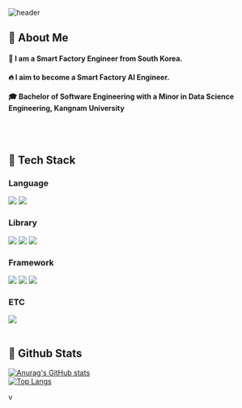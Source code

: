 <div>
  
  <!--Header-->
  ![header](https://capsule-render.vercel.app/api?type=waving&color=gradient&height=300&section=header&text=Good%20to%20see%20you%20%F0%9F%A4%97)
  
</div>

<div>
  <!--Body-->
  
  ## 👀 About Me
  #### :raising_hand: I am a Smart Factory Engineer from South Korea.<br/>
  #### :fire: I aim to become a Smart Factory AI Engineer.<br/>
  #### :mortar_board: Bachelor of Software Engineering with a Minor in Data Science Engineering, Kangnam University
  <br/>
  <br/>
  
  ## 🧱 Tech Stack
  ### Language
  <!--Python-->
  <img src="https://img.shields.io/badge/Python-3776AB?style=flat-square&logo=Python&logoColor=white"/>
  <!--C#-->
  <img src="https://img.shields.io/badge/-C%23-000000?logo=Csharp&style=flat">
  <br/>
  
  ### Library
  <!--PyTorch-->
  <img src="https://img.shields.io/badge/PyTorch-EE4C2C?style=flat-square&logo=PyTorch&logoColor=white"/>
  <!--Tensorflow-->
  <img src="https://img.shields.io/badge/TensorFlow-FF6F00?style=flat-square&logo=Tensorflow&logoColor=white"/>
  <!--Devexpress-->
  <img src="https://img.shields.io/badge/DevExpress-FF7200?style=flat-square&logo=Devexpress&logoColor=white"/>
  <br/>
  
  ### Framework
  <!--.Net-->
  <img src="https://img.shields.io/badge/.NET-512BD4?style=flat-square&logo=.Net&logoColor=white"/>
  <!--Node.js-->
  <img src="https://img.shields.io/badge/Node.js-5FA04E?style=flat-square&logo=Node.js&logoColor=white"/>
  <!--Flutter-->
  <img src="https://img.shields.io/badge/Flutter-02569B?style=flat-square&logo=Flutter&logoColor=white&Color=white"/>
  <br/>
  
  ### ETC
  <!--MsSQL-->
  <img src="https://img.shields.io/badge/MySQL-4479A1?style=flat-square&logo=MsSQL&logoColor=white"/>
  <br/>
  <br/>
  
  ## 🤔 Github Stats
  [![Anurag's GitHub stats](https://github-readme-stats.vercel.app/api?username=Daehwan0410)](https://github.com/anuraghazra/github-readme-stats)
  <br/>
  [![Top Langs](https://github-readme-stats.vercel.app/api/top-langs/?username=Daehwan0410)](https://github.com/anuraghazra/github-readme-stats)
  
</div>

<!--
**Daehwan0410/Daehwan0410** is a ✨ _special_ ✨ repository because its `README.md` (this file) appears on your GitHub profile.

Here are some ideas to get you started:
- Hi there 👋
- 🔭 I’m currently working on ...
- 🌱 I’m currently learning ...
- 👯 I’m looking to collaborate on ...
- 🤔 I’m looking for help with ...
- 💬 Ask me about ...
- 📫 How to reach me: ...
- 😄 Pronouns: ...
- ⚡ Fun fact: ...
-->v
